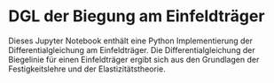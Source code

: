 # DGL der Biegung am Einfeldträger 

Dieses Jupyter Notebook enthält eine Python Implementierung der Differentialgleichung am Einfeldträger. Die Differentialgleichung der Biegelinie für einen Einfeldträger ergibt sich aus den Grundlagen der Festigkeitslehre und der Elastizitätstheorie. 
